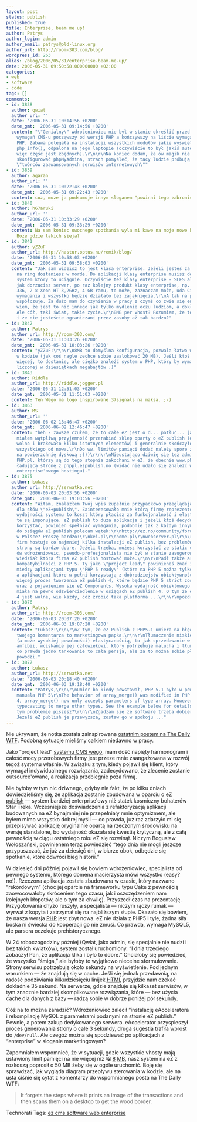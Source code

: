 ```yaml
---
layout: post
status: publish
published: true
title: Enterprise, beam me up!
author: Patrys
author_login: admin
author_email: patrys@pld-linux.org
author_url: http://room-303.com/blog/
wordpress_id: 263
alias: /blog/2006/05/31/enterprise-beam-me-up/
date: 2006-05-31 09:50:58.000000000 +02:00
categories:
- web
- software
- code
tags: []
comments:
- id: 3838
  author: qwiat
  author_url: ''
  date: '2006-05-31 10:14:56 +0200'
  date_gmt: '2006-05-31 09:14:56 +0200'
  content: "\"Genialny\" wdrożeniowiec nie był w stanie określić przed wdrożeniem
    wymagań CMS-u począwszy od wersji PHP a kończywszy na liście wymaganych modułów
    PHP. Zabawa polegała na instalacji wszystkich modułów jakie wyświetlała funkcja
    php_info(), odpalona na jego laptopie (oczywiście to był jakiś automat PHP-owy
    więc część jest zbędnych).\r\n\r\nNa koniec dodam, że ów magik nie potrafił nawet
    skonfigurować phpMyAdmina, strach pomyśleć, że tacy ludzie próbują uchodzić z
    \"twórców zaawansowanych serwisów internetowych\""
- id: 3839
  author: agaran
  author_url: ''
  date: '2006-05-31 10:22:43 +0200'
  date_gmt: '2006-05-31 09:22:43 +0200'
  content: coz, moze ja podsumuje innym sloganem "powinni tego zabronic"
- id: 3840
  author: h67aruki
  author_url: ''
  date: '2006-05-31 10:33:29 +0200'
  date_gmt: '2006-05-31 09:33:29 +0200'
  content: Na sam koniec owocnego spotkania wyla mi kawe na moje nowe biale spodnie...
    Boze gdzie takich sieja?
- id: 3841
  author: yZZuF
  author_url: http://hastur.optus.nu/remik/blog/
  date: '2006-05-31 10:58:03 +0200'
  date_gmt: '2006-05-31 09:58:03 +0200'
  content: "Jak sam widzisz to jest klasa enterprise. Jeżeli jesteś za cienki to wychodząc
    na ring dostaniesz w morde. Do aplikacji klasy enterprise musisz dorzucić jeszcze
    system który to uciągnie. Oczywiście też klasy enterprise - SLES albo RH ES. A
    jak dorzucisz serwer, po raz kolejny produkt klasy enterprise, np. IBM xSeries
    336, 2 x Xeon HT 3,2GHz, 4 GB ramu, to może, zaznaczam może, uda Ci się spełnić
    wymagania i wszystko będzie działało bez zająknięcia.\r\nA tak na poważnie to
    współczuję. Za dużo mam do czynienia w pracy z czymś co zwie się enterprise i
    wiem, że jest to nic innego jak tylko mydlenie oczu ludziom, a dokładniej marketoidom.
    Ale cóż, taki świat, takie życie.\r\n8MB per vhost? Rozumiem, że to tylko profilaktyka
    i że nie jesteście ograniczani przez zasoby aż tak bardzo?"
- id: 3842
  author: Patrys
  author_url: http://room-303.com/
  date: '2006-05-31 11:03:26 +0200'
  date_gmt: '2006-05-31 10:03:26 +0200'
  content: "yZZuF:\r\n\r\n8MB to domyślna konfiguracja, pozwala łatwo wyłapać błędy
    w kodzie (jak coś nagle zechce sobie zaalokować 20 MB). Jeśli ktoś potrzebuje
    więcej, to dostanie, ale ciężko znaleźć system w PHP, który by wymagał pamięci
    liczonej w dziesiątkach megabajtów ;)"
- id: 3843
  author: Riddle
  author_url: http://riddle.jogger.pl
  date: '2006-05-31 12:51:03 +0200'
  date_gmt: '2006-05-31 11:51:03 +0200'
  content: Ten Wego ma logo inspirowane 37signals na maksa. ;-)
- id: 3863
  author: MS
  author_url: ''
  date: '2006-06-02 13:46:47 +0200'
  date_gmt: '2006-06-02 12:46:47 +0200'
  content: "heh - zawsze czułem, że to całe eZ jest o d... potłuc... jakiś czas temu
    miałem wątpliwą przyjemność przerabiać sklep oparty o eZ publish (działał dramatycznie
    wolno i brakowało kilku istotnych elementów) i generalnie skończyło się na zrobieniu
    wszystkiego od nowa.\r\nDo ww. limitów pamięci dodać należy spore zapotrzebowanie
    na powierzchnię dyskową ;)))\r\n\r\nNieustająco dziwię się też adminom serwisu
    PHP.pl, którzy są do tego stopnia zakochani w eZ, że obecnie www.php.pl to ramka
    ładująca stronę z phppl.ezpublish.no (widać nie udało się znaleźć w PL wystarczająco
    enterprise'owego hostingu)."
- id: 3875
  author: Łukasz
  author_url: http://serwatka.net
  date: '2006-06-03 20:03:56 +0200'
  date_gmt: '2006-06-03 19:03:56 +0200'
  content: "Witam, znalazłem Twój wpis zupełnie przypadkowo przeglądając polski internet
    dla słów \"eZ+publish\". Zainteresowało mnie którą firmę reprezentował ów wdrożeniowiec?\r\n\r\nPonadto
    wydajności systemu to koszt który płacisz za funkcjonalność i elastyczność, a
    te są imponujące. eZ publish to duża aplikacja i jeżeli ktoś decyduje sie z niej
    korzystać, powinien spełniać wymagania, podobnie jak z każdym innym softwarem.\r\n\r\nCo
    do osiągów eZ publish polecam wątek:\r\nhttp://ez.no/community/forum/install_configuration/ez_publish_performance/\r\n\r\nHosting
    w Polsce? Proszę bardzo:\r\nkei.pl\r\nhome.pl\r\nwebserver.pl\r\n\r\nKażda z tych
    firm hostuje co najmniej kilka instalacji eZ publish, bez problemów i czasy generowania
    strony są bardzo dobre. Jeżeli trzeba, możesz korzystać ze static cache. Być może
    ów wdrożenioweic, pseudo-profesjonalista nie był w stanie zasugerować albo nie
    wiedział która firma eZ publish hostować może.\r\n\r\nPadł także argument braku
    kompatybilności z PHP 5. Ty jako \"project lead\" powinieneś znać i widzieć różnice
    miedzy aplikacjami typu \"PHP 5 ready\" (które na PHP 5 można tylko uruchomić)
    a aplikacjami które w pełni korzystają z dobrodziejstw obiektywności PHP 5. Co
    więcej proces tworzenia eZ publish 4, które będzie PHP 5 strict został zapoczątkowany
    wraz z pojawieniem sie eZ Components. Wysoka wydajność obiektowego PHP 5 będzie
    miała na pewno odzwierciedlenie w osiągach eZ publish 4. O tym ze obiektowe PHP
    4 jest wolne, wie każdy, cóż zrobić taka platforma ...\r\n\r\npozdrawiam\r\nŁukasz"
- id: 3876
  author: Patrys
  author_url: http://room-303.com/
  date: '2006-06-03 20:07:20 +0200'
  date_gmt: '2006-06-03 19:07:20 +0200'
  content: "Łukasz:\r\n\r\nZ tym, że eZ Publish z PHP5.1 umiera na błędach składni.\r\n\r\nReszta
    twojego komentarza to marketingowa papka.\r\n\r\nTłumaczenie niskiej szybkości
    (a może wysokiej powolności) elastycznością, to jak sprzedawanie w salonie samochodowym
    amfibii, wciskanie jej człowiekowi, który potrzebuje malucha i tłumaczenie, że
    co prawda jedno tankowanie to cała pensja, ale za to można sobie pływać w razie
    powodzi."
- id: 3877
  author: Łukasz
  author_url: http://serwatka.net
  date: '2006-06-03 20:18:40 +0200'
  date_gmt: '2006-06-03 19:18:40 +0200'
  content: "Patrys,\r\n\r\nUmier bo kiedy powstawał, PHP 5.1 było w powijakach ;)\r\n\r\nZ
    manuala PHP 5\r\nThe behavior of array_merge() was modified in PHP 5. Unlike PHP
    4, array_merge() now only accepts parameters of type array. However, you can use
    typecasting to merge other types. See the example below for details.\r\n\r\nO
    tym problemie piszesz?\r\n\r\nZgadzam sie ze software trzeba dobierać do potrzeb.
    Jeżeli eZ publish je przewyższa, zostaw go w spokoju ..."
---
```

<p>Nie ukrywam, że notka została zainspirowana <a href="http://thedailywtf.com/forums/thread/75070.aspx">ostatnim postem na The Daily <abbr title="What The Fuck">WTF</abbr></a>. Podobną sytuacje mieliśmy całkiem niedawno w pracy.</p>

<p>Jako <q>project lead</q> <a href="http://wego.pl">systemu <abbr title="Content Management System">CMS</abbr> wego</a>, mam dość napięty harmonogram i całość mocy przerobowych firmy jest przeze mnie zaangażowana w rozwój tegoż systemu właśnie. W związku z tym, kiedy pojawił się klient, który wymagał indywidualnego rozwiązania, zadecydowano, że zlecenie zostanie outsource'owane, a realizacja przebiegnie poza firmą.</p>

<p>Nie byłoby w tym nic dziwnego, gdyby nie fakt, że po kilku dniach dowiedzieliśmy się, że aplikacja zostanie zbudowana w oparciu o <a href="http://ez.no/">eZ publish</a> — system bardziej enterprise'owy niż statek kosmiczny bohaterów Star Treka. Wcześniejsze doświadczenia z refaktoryzacją aplikacji budowanych na eZ bynajmniej nie przepełniały mnie optymizmem, ale byłem mimo wszystko dobrej myśli — co prawda, już raz zdarzyło mi się przepisywać aplikację oryginalnie opartą na rzeczonym środowisku na wersję standalone, bo wydajność okazała się kwestią krytyczną, ale z całą pewnością w ciągu ostatniego roku eZ się rozwinął. Niczym Bogusław Wołoszański, powinienem teraz powiedzieć <q>tego dnia nie mogli jeszcze przypuszczać, że już za dziesięć dni, w biurze obok, odbędzie się spotkanie, które odwróci bieg historii.</q></p>

<p>W dziesięć dni później pojawił się bowiem wdrożeniowiec, specjalista od pewnego systemu, którego domena macierzysta mówi wszystko (easy? no!). Rzeczona aplikacja została zbudowana w czasie, który nazwano <q>rekordowym</q> (choć jej oparcie na frameworku typu Cake z pewnością zaowocowałoby skróceniem tego czasu, jak i oszczędzeniem nam kolejnych kłopotów, ale o tym za chwilę). Przyszedł czas na prezentację. Przygotowania chyżo ruszyły, a specjalista — niczym rączy rumak — wyrwał z kopyta i zatrzymał się na najbliższym słupie. Okazało się bowiem, że nasza wersja <abbr title="PHP Hypertext Preprocessor">PHP</abbr> jest zbyt nowa. eZ nie działa z <abbr>PHP</abbr>5 i tyle, żadna siła boska ni świecka do kooperacji go nie zmusi. Co prawda, wymaga MySQL5, ale parsera oczekuje prehistorycznego.</p>

<p>W 24 roboczogodziny później (Qwiat, jako admin, się specjalnie nie nudzi i bez takich kwiatków), system został uruchomiony. <q>I dnia trzeciego zobaczył Pan, że aplikacja klika i było to dobre.</q> Chciałoby się powiedzieć, że wszystko <q>śmiga,</q> ale byłoby to wyjątkowo niecelne sformułowanie. Strony serwisu potrzebują około sekundy na wyświetlenie. Pod jednym warunkiem — że znajdują się w cache. Jeśli się jednak przedawnią, na radość podziwiania kilkudziesięciu linijek <abbr title="HyperText Markup Language">HTML</abbr> przyjdzie nam czekać dokładnie 35 sekund. Na serwerze, gdzie znajduje się kilkaset serwisów, w tym znacznie bardziej skomplikowane rozwiązania, które — bez użycia cache dla danych z bazy — radzą sobie w dobrze poniżej pół sekundy.</p>

<p>Cóż na to można zaradzić? Wdrożeniowiec zalecił <q>instalację eAcceleratora i rekompilację MySQL z parametrami podanymi na stronie eZ publish.</q> Pewnie, a potem zakup dedykowanego serwera. eAccelerator przyspieszył proces generowania strony o całe 3 sekundy, druga sugestia trafiła wprost do <code>/dev/null</code>. Ale czegóż można się spodziewać po aplikacjach z <q>enterprise</q> w sloganie marketingowym?</p>

<p>Zapomniałem wspomnieć, że w sytuacji, gdzie wszystkie vhosty mają ustawiony limit pamięci na nie więcej niż <del>12</del> <ins>8</ins> <abbr title="megabajtów">MB</abbr>, nasz system na eZ z rozkoszą poprosił o 50 <abbr>MB</abbr> żeby się w ogóle uruchomić. Boję się sprawdzać, jak wygląda diagram przepływu sterowania w kodzie, ale na usta ciśnie się cytat z komentarzy do wspomnianego posta na The Daily <abbr>WTF</abbr>:</p>

<blockquote><p>It forgets the steps where it prints an image of the transactions and then scans them on a desktop to get the wood border.</p></blockquote>

Technorati Tags: <a href="http://technorati.com/tag/ez cms software web enterprise" rel="tag">ez cms software web enterprise</a>
